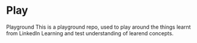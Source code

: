 # Play
Playground
This is a playground repo, used to play around the things learnt from LinkedIn Learning and test understanding of learend concepts.
